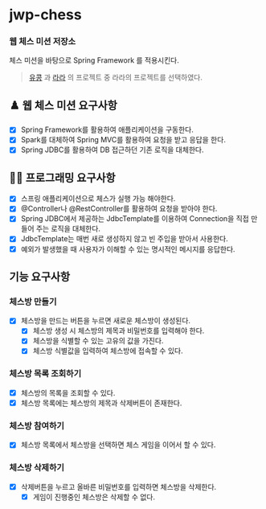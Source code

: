 # jwp-chess
### 웹 체스 미션 저장소
체스 미션을 바탕으로 Spring Framework 를 적용시킨다.
> [유콩](https://github.com/kyukong/java-chess/tree/step2) 과 [라라](https://github.com/sure-why-not/java-chess/tree/step2) 의 프로젝트 중 라라의 프로젝트를 선택하였다.

## ♟️ 웹 체스 미션 요구사항
- [X] Spring Framework를 활용하여 애플리케이션을 구동한다.
- [X] Spark를 대체하여 Spring MVC를 활용하여 요청을 받고 응답을 한다.
- [X] Spring JDBC를 활용하여 DB 접근하던 기존 로직을 대체한다.

## 👩‍💻 프로그래밍 요구사항
- [X] 스프링 애플리케이션으로 체스가 실행 가능 해야한다.
- [X] @Controller나 @RestController를 활용하여 요청을 받아야 한다.
- [X] Spring JDBC에서 제공하는 JdbcTemplate를 이용하여 Connection을 직접 만들어 주는 로직을 대체한다.
- [X] JdbcTemplate는 매번 새로 생성하지 않고 빈 주입을 받아서 사용한다.
- [X] 예외가 발생했을 때 사용자가 이해할 수 있는 명시적인 메시지를 응답한다.

## 기능 요구사항
### 체스방 만들기
- [X] 체스방을 만드는 버튼을 누르면 새로운 체스방이 생성된다.
  - [X] 체스방 생성 시 체스방의 제목과 비밀번호를 입력해야 한다.
  - [X] 체스방을 식별할 수 있는 고유의 값을 가진다.
  - [X] 체스방 식별값을 입력하여 체스방에 접속할 수 있다.

### 체스방 목록 조회하기
- [X] 체스방의 목록을 조회할 수 있다.
- [X] 체스방 목록에는 체스방의 제목과 삭제버튼이 존재한다.

### 체스방 참여하기
- [X] 체스방 목록에서 체스방을 선택하면 체스 게임을 이어서 할 수 있다.

### 체스방 삭제하기
- [X] 삭제버튼을 누르고 올바른 비밀번호를 입력하면 체스방을 삭제한다.
  - [X] 게임이 진행중인 체스방은 삭제할 수 없다.
